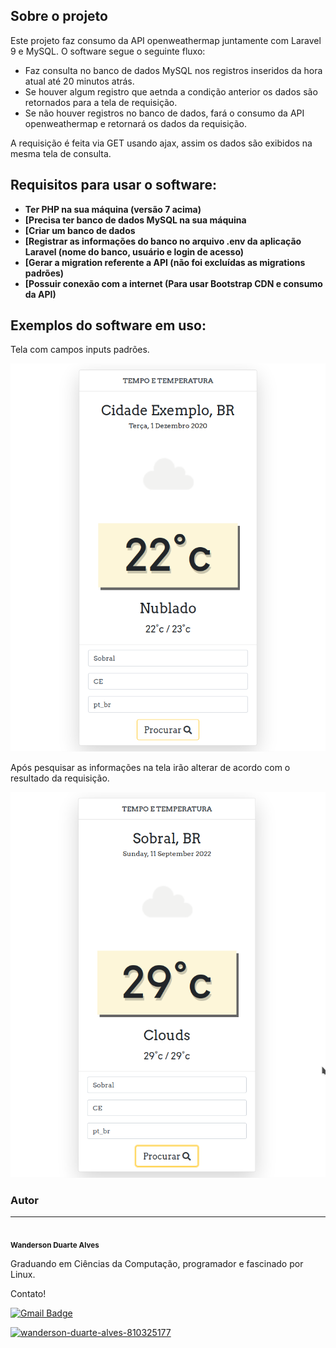 ## Sobre o projeto

Este projeto faz consumo da API openweathermap juntamente com Laravel 9 e MySQL. O software segue o seguinte fluxo:

- Faz consulta no banco de dados MySQL nos registros inseridos da hora atual até 20 minutos atrás.
- Se houver algum registro que aetnda a condição anterior os dados são retornados para a tela de requisição.
- Se não houver registros no banco de dados, fará o consumo da API openweathermap e retornará os dados da requisição.

A requisição é feita via GET usando ajax, assim os dados são exibidos na mesma tela de consulta.

## Requisitos para usar o software:

- **Ter PHP na sua máquina (versão 7 acima)**
- **[Precisa ter banco de dados MySQL na sua máquina**
- **[Criar um banco de dados**
- **[Registrar as informações do banco no arquivo .env da aplicação Laravel (nome do banco, usuário e login de acesso)**
- **[Gerar a migration referente a API (não foi excluídas as migrations padrões)**
- **[Possuir conexão com a internet (Para usar Bootstrap CDN e consumo da API)**

## Exemplos do software em uso:

Tela com campos inputs padrões.

![Tela padrão](/public/assets/ini.png)

Após pesquisar as informações na tela irão alterar de acordo com o resultado da requisição.

![Retorno](/public/assets/search.png)


### Autor
---

<img style="border-radius: 50%;" src="https://avatars.githubusercontent.com/u/40368246?s=400&u=a7402c2d5af1e41852d39eaf80cb2154223f80db&v=4" width="100px;" alt=""/>
 <br />
 <sub><b>Wanderson Duarte Alves</b></sub>

Graduando em Ciências da Computação, programador e fascinado por Linux.

Contato!

[![Gmail Badge](https://img.shields.io/badge/-wandersondrtlvs.new@gmail.com-c14438?style=flat-square&logo=Gmail&logoColor=white&link=mailto:wandersondrtlvs.new@gmail.com)](mailto:wandersondrtlvs.new@gmail.com)

<a href="https://www.linkedin.com/in/wanderson-duarte-alves-810325177/" target="_blank"><img src="https://img.shields.io/badge/-LinkedIn-%230077B5?style=for-the-badge&logo=linkedin&logoColor=white" alt="wanderson-duarte-alves-810325177" target="_blank"></a>
